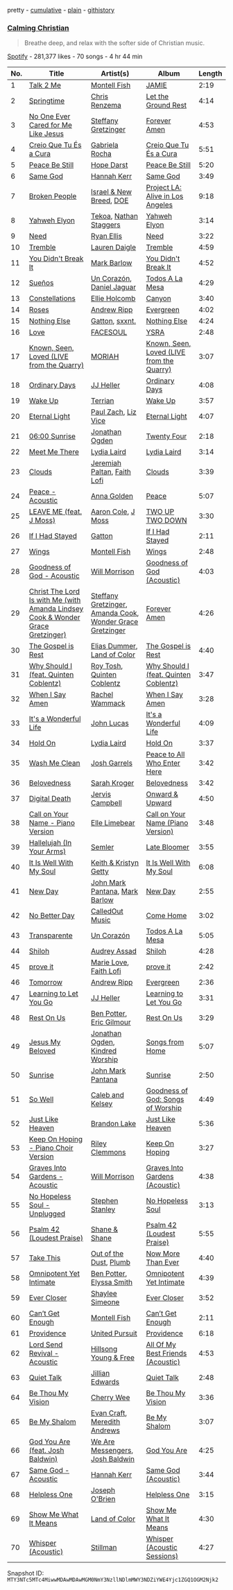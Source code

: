 pretty - [cumulative](/playlists/cumulative/37i9dQZF1DXbhg05xUNqBY.md) - [plain](/playlists/plain/37i9dQZF1DXbhg05xUNqBY) - [githistory](https://github.githistory.xyz/mackorone/spotify-playlist-archive/blob/main/playlists/plain/37i9dQZF1DXbhg05xUNqBY)

### [Calming Christian](https://open.spotify.com/playlist/37i9dQZF1DXbhg05xUNqBY)

> Breathe deep, and relax with the softer side of Christian music.

[Spotify](https://open.spotify.com/user/spotify) - 281,377 likes - 70 songs - 4 hr 44 min

| No. | Title | Artist(s) | Album | Length |
|---|---|---|---|---|
| 1 | [Talk 2 Me](https://open.spotify.com/track/6pPLhloHxLWiMlAT5Xn1gw) | [Montell Fish](https://open.spotify.com/artist/5nvWOyAkfNgVLKESq4fOj2) | [JAMIE](https://open.spotify.com/album/4StdgB0YaIYLGhhXBLuoWl) | 2:19 |
| 2 | [Springtime](https://open.spotify.com/track/0TmYlHDVP4gUTkUbl7AIsv) | [Chris Renzema](https://open.spotify.com/artist/2hIvOHaLTl9XCyCbNPwYzT) | [Let the Ground Rest](https://open.spotify.com/album/67cPtLz0jVSsGHWLiIMip7) | 4:14 |
| 3 | [No One Ever Cared for Me Like Jesus](https://open.spotify.com/track/2oIFaafMda5ATaMr2b9pK8) | [Steffany Gretzinger](https://open.spotify.com/artist/2akNRvGNB400IDDUMr1PHW) | [Forever Amen](https://open.spotify.com/album/4INKppNLM2RZwGmggvpMvY) | 4:53 |
| 4 | [Creio Que Tu És a Cura](https://open.spotify.com/track/5jx2LwFHh9zj1iqxh6BtLe) | [Gabriela Rocha](https://open.spotify.com/artist/4fdCGYM7dtJLa3LvR1ccto) | [Creio Que Tu És a Cura](https://open.spotify.com/album/1C6VxwtIawHZhDybYTXol6) | 5:51 |
| 5 | [Peace Be Still](https://open.spotify.com/track/4epvekncJds5DpsOOjBT9B) | [Hope Darst](https://open.spotify.com/artist/0B5924KrMyjdeYqZsPpw36) | [Peace Be Still](https://open.spotify.com/album/5NB3XmeK1ICymTWKPEWnSt) | 5:20 |
| 6 | [Same God](https://open.spotify.com/track/3kHh1th3S2di1tg5XoZTzU) | [Hannah Kerr](https://open.spotify.com/artist/5FxshnB3eJ2YDn8xN8zDKq) | [Same God](https://open.spotify.com/album/294x9L2GHOfyL9k0Ufo1qh) | 3:49 |
| 7 | [Broken People](https://open.spotify.com/track/3kdBJj2IH9h4urhoAlWWiZ) | [Israel & New Breed](https://open.spotify.com/artist/77HU1Zb1VDIFvWKteJii0E), [DOE](https://open.spotify.com/artist/7z7byOJ4AJnMY2NHE66ZpW) | [Project LA: Alive in Los Angeles](https://open.spotify.com/album/45rmoHNeEtDa0SHbl3FdSL) | 9:18 |
| 8 | [Yahweh Elyon](https://open.spotify.com/track/6ac4RGv1zUsmklvuMlzH50) | [Tekoa](https://open.spotify.com/artist/7Fqu2gBrthnYE53IGOltaI), [Nathan Staggers](https://open.spotify.com/artist/0NPx3nSANBI85VKkLPmiMm) | [Yahweh Elyon](https://open.spotify.com/album/2dHsxvO9y5w2sVJezQd1Qu) | 3:14 |
| 9 | [Need](https://open.spotify.com/track/2RfgkRJsO6BllEhl2d9C6s) | [Ryan Ellis](https://open.spotify.com/artist/7mkCeiRcySEQSSAMYbud5C) | [Need](https://open.spotify.com/album/4LvD9dnrTbni49Os2ibSPR) | 3:22 |
| 10 | [Tremble](https://open.spotify.com/track/0RGIthuwU7fubTalnVc5fl) | [Lauren Daigle](https://open.spotify.com/artist/40LHVA5BTQp9RxHOQ9JPYj) | [Tremble](https://open.spotify.com/album/6XFGEg3EfV8PFqOUjs8Yvx) | 4:59 |
| 11 | [You Didn't Break It](https://open.spotify.com/track/7je4oOSxRs9KssL0L2lqQN) | [Mark Barlow](https://open.spotify.com/artist/6hR5fuwetYvTHfea4EwHvl) | [You Didn't Break It](https://open.spotify.com/album/59ZgNeHrx3KxmMZHQjnGiG) | 4:52 |
| 12 | [Sueños](https://open.spotify.com/track/3nOjFj0WWbsci9foo3o2tk) | [Un Corazón](https://open.spotify.com/artist/4UGA0TDpRVVt2SCz8FZOMm), [Daniel Jaguar](https://open.spotify.com/artist/1BB1RTgquZcIV9ZmbVYqhu) | [Todos A La Mesa](https://open.spotify.com/album/6Etivewzt1lcrYkWUAqnd9) | 4:29 |
| 13 | [Constellations](https://open.spotify.com/track/4ggf5GOKRt0BuvErp8P87t) | [Ellie Holcomb](https://open.spotify.com/artist/5hNiAUVPCTgcpy8vljCxzs) | [Canyon](https://open.spotify.com/album/7Hbyzqec8Ls87yM0J7xCaQ) | 3:40 |
| 14 | [Roses](https://open.spotify.com/track/3HnuBJfiwfMKaeunoyN4YA) | [Andrew Ripp](https://open.spotify.com/artist/7oAskcd3mX9ZzxMPFHYqoN) | [Evergreen](https://open.spotify.com/album/7ebIxlhEADsL5NNiWmRRuk) | 4:02 |
| 15 | [Nothing Else](https://open.spotify.com/track/41FnfKYB6m3uQSAzPC7Jfc) | [Gatton](https://open.spotify.com/artist/09wV1iFg4DBtreMGzepTaE), [sxxnt.](https://open.spotify.com/artist/4T0c560DVGr1cAtE3reOP1) | [Nothing Else](https://open.spotify.com/album/3qTycMB7VucF8cIv2ZbVu4) | 4:24 |
| 16 | [Love](https://open.spotify.com/track/5dU3p2ia4wDvODpA04g50e) | [FACESOUL](https://open.spotify.com/artist/0OcOX42YhjTjFbbiMRHBUC) | [YSRA](https://open.spotify.com/album/17Cq84vHnwuiTdVUc5DBGg) | 2:48 |
| 17 | [Known, Seen, Loved \(LIVE from the Quarry\)](https://open.spotify.com/track/6MNE9n9N3c48kO0BfQb6Fd) | [MORIAH](https://open.spotify.com/artist/1w0QYx2G0ywsCClH84FcAv) | [Known, Seen, Loved \(LIVE from the Quarry\)](https://open.spotify.com/album/1BiTSjhWFqiNpZPB1gvEOX) | 3:07 |
| 18 | [Ordinary Days](https://open.spotify.com/track/2vfvPpkSwFwsuppSHbLCoR) | [JJ Heller](https://open.spotify.com/artist/7dq8KEwf0kQXJhM79iwcPh) | [Ordinary Days](https://open.spotify.com/album/7dFdGVoxZ8ZLnj1sdxhys5) | 4:08 |
| 19 | [Wake Up](https://open.spotify.com/track/2K3XPhPtmPjlpjSdIXM5Gs) | [Terrian](https://open.spotify.com/artist/19TPpTWkgX13Qc2stbqVoP) | [Wake Up](https://open.spotify.com/album/3OMCDx9TtoSUZTYwQ6MxBe) | 3:57 |
| 20 | [Eternal Light](https://open.spotify.com/track/3fVy9ZwVwkJ3FRrgkyTJbU) | [Paul Zach](https://open.spotify.com/artist/6OXhFcIGqhYoum3CZBPF38), [Liz Vice](https://open.spotify.com/artist/5KYcfVCcUgV4d1KP3Wozyx) | [Eternal Light](https://open.spotify.com/album/4Uu6h9lxpfhgqSoeLtieDg) | 4:07 |
| 21 | [06:00 Sunrise](https://open.spotify.com/track/3mCfc1Sf16fonjtBdxZOXC) | [Jonathan Ogden](https://open.spotify.com/artist/2Q1d40J0u4IWGg4oZNPBZ7) | [Twenty Four](https://open.spotify.com/album/0tyhsvvuD7LAkKv2Z9FfU2) | 2:18 |
| 22 | [Meet Me There](https://open.spotify.com/track/7js5yI5wAbDheUWCs1VFJy) | [Lydia Laird](https://open.spotify.com/artist/6zuKZ8dwAsS828nS4xyZ9y) | [Lydia Laird](https://open.spotify.com/album/3erGyrIRfmyAx7bQpiYc8N) | 3:14 |
| 23 | [Clouds](https://open.spotify.com/track/2AmHhr6CvjpvYqdXy02VgU) | [Jeremiah Paltan](https://open.spotify.com/artist/7gaLLumDYrznRYzpPtvrru), [Faith Lofi](https://open.spotify.com/artist/3Mu22Y9BefRhJRYhyfP463) | [Clouds](https://open.spotify.com/album/2wka6tv9YcVMl9MCHhmFii) | 3:39 |
| 24 | [Peace \- Acoustic](https://open.spotify.com/track/3MCsTv1aRe3rE7PDso4ses) | [Anna Golden](https://open.spotify.com/artist/3YChYj3gO6EJmFwI79cUSe) | [Peace](https://open.spotify.com/album/4dTADOo6eZ7MztRDwgqHMz) | 5:07 |
| 25 | [LEAVE ME \(feat\. J Moss\)](https://open.spotify.com/track/7riV735cTp56roHAg7fN1v) | [Aaron Cole](https://open.spotify.com/artist/0OQ8y7heASb1vEX5WXvjCr), [J Moss](https://open.spotify.com/artist/6sj6FGLblnVfktDZPaydWP) | [TWO UP TWO DOWN](https://open.spotify.com/album/4QBF6oj1A5pccBniyjPwsJ) | 3:30 |
| 26 | [If I Had Stayed](https://open.spotify.com/track/5wWQWPXrFhGcs1qCZtSA8D) | [Gatton](https://open.spotify.com/artist/09wV1iFg4DBtreMGzepTaE) | [If I Had Stayed](https://open.spotify.com/album/6LyuOSTe7Igm3efNqvOn4J) | 2:11 |
| 27 | [Wings](https://open.spotify.com/track/3JnSE5L6NV0W22ZcSJLrBs) | [Montell Fish](https://open.spotify.com/artist/5nvWOyAkfNgVLKESq4fOj2) | [Wings](https://open.spotify.com/album/6aAPVuhruUUOmdW4VXsT7t) | 2:48 |
| 28 | [Goodness of God \- Acoustic](https://open.spotify.com/track/3xKktg3qTh1ovCnLqQc7us) | [Will Morrison](https://open.spotify.com/artist/34VjmhQP0q93vBQ8eganjB) | [Goodness of God \(Acoustic\)](https://open.spotify.com/album/4Z3vUTENWAm8P8TNnD9vyZ) | 4:03 |
| 29 | [Christ The Lord Is with Me \(with Amanda Lindsey Cook & Wonder Grace Gretzinger\)](https://open.spotify.com/track/0VJc0VM2TJWp6wi4szBFaw) | [Steffany Gretzinger](https://open.spotify.com/artist/2akNRvGNB400IDDUMr1PHW), [Amanda Cook](https://open.spotify.com/artist/53Gnd3lGlcL8ua9Yyu9xDP), [Wonder Grace Gretzinger](https://open.spotify.com/artist/2Sh7QdDYLyKTR0SPofWKsD) | [Forever Amen](https://open.spotify.com/album/4INKppNLM2RZwGmggvpMvY) | 4:26 |
| 30 | [The Gospel is Rest](https://open.spotify.com/track/4s6Dhz3qSe4ziHCVQ0UvtA) | [Elias Dummer](https://open.spotify.com/artist/5gGNIhEw4JfZ7AS6tVjJbi), [Land of Color](https://open.spotify.com/artist/42YoF8fzPiMbU5dlf59YuQ) | [The Gospel is Rest](https://open.spotify.com/album/1RhdDdWVI5VF1vFuAbqs2Q) | 4:40 |
| 31 | [Why Should I \(feat\. Quinten Coblentz\)](https://open.spotify.com/track/5lQdppTJfzv9zqz0DUNm8u) | [Roy Tosh](https://open.spotify.com/artist/7JjM4ZFJffM5vti5m241ye), [Quinten Coblentz](https://open.spotify.com/artist/7w28aj6tyhuIdcOIA7Ex2Z) | [Why Should I \(feat\. Quinten Coblentz\)](https://open.spotify.com/album/0dtKfjyzBU8w3a0Lzzqisb) | 3:47 |
| 32 | [When I Say Amen](https://open.spotify.com/track/72dkOjbNYK7xOstSxUiguh) | [Rachel Wammack](https://open.spotify.com/artist/5QpNKnsD0biAkM2sHA7OXR) | [When I Say Amen](https://open.spotify.com/album/1OnvG3dApeM5v61vNW3yUZ) | 3:28 |
| 33 | [It's a Wonderful Life](https://open.spotify.com/track/4ieeVg8E0Mws1kaSBoQZOj) | [John Lucas](https://open.spotify.com/artist/7iEy8zKFtlYIINaxxLIyBk) | [It's a Wonderful Life](https://open.spotify.com/album/4IUddwGckU9duvn9dEQLnz) | 4:09 |
| 34 | [Hold On](https://open.spotify.com/track/47GwIvmWNwmzurul1rFyJ2) | [Lydia Laird](https://open.spotify.com/artist/6zuKZ8dwAsS828nS4xyZ9y) | [Hold On](https://open.spotify.com/album/4UycA6we6inG3usBonCkN5) | 3:37 |
| 35 | [Wash Me Clean](https://open.spotify.com/track/7jnKoJHxdjjjQGqbkgyRPH) | [Josh Garrels](https://open.spotify.com/artist/16QSVsPKl743hu4U5C18R8) | [Peace to All Who Enter Here](https://open.spotify.com/album/5OSq9qdMdN2DyGx90wekZk) | 3:42 |
| 36 | [Belovedness](https://open.spotify.com/track/2pAyv8F5dFMahqD5of77ty) | [Sarah Kroger](https://open.spotify.com/artist/22cW8LmhiJAWAaFd0cfEbH) | [Belovedness](https://open.spotify.com/album/4B5hr91ODZS3Pn1zLz142m) | 3:42 |
| 37 | [Digital Death](https://open.spotify.com/track/66Y2qVIDNRfNypqUSlX57Q) | [Jervis Campbell](https://open.spotify.com/artist/31Bh5G3Q9JzwqPpHDLIQtW) | [Onward & Upward](https://open.spotify.com/album/6bPc9nUVS4Hk4M2RCGtjFi) | 4:50 |
| 38 | [Call on Your Name \- Piano Version](https://open.spotify.com/track/5gETd5liL7Q0SJht440CNt) | [Elle Limebear](https://open.spotify.com/artist/7MCV4p3QmcYDMTfiE0ZWMD) | [Call on Your Name \(Piano Version\)](https://open.spotify.com/album/4rmRrqkch7H5dAMKjsMpbn) | 3:48 |
| 39 | [Hallelujah \(In Your Arms\)](https://open.spotify.com/track/3gg07cCfx8W4oA4ASElvhs) | [Semler](https://open.spotify.com/artist/1UPqLSmKOY8Ld8LoAuNA5g) | [Late Bloomer](https://open.spotify.com/album/3UVxs4HGKC84VG8kQdRjJz) | 3:55 |
| 40 | [It Is Well With My Soul](https://open.spotify.com/track/4aQ5Z7NMkYNFwwGKXc43Pe) | [Keith & Kristyn Getty](https://open.spotify.com/artist/0I4Bk2s2BUJyykCwtxx8Xx) | [It Is Well With My Soul](https://open.spotify.com/album/5vuquqvqSQIH1Og1QkMnFu) | 6:08 |
| 41 | [New Day](https://open.spotify.com/track/0KukPaDC7s9OVAaTu9rPaJ) | [John Mark Pantana](https://open.spotify.com/artist/6cbdCv0bmLwcxSVFM7tuyG), [Mark Barlow](https://open.spotify.com/artist/6hR5fuwetYvTHfea4EwHvl) | [New Day](https://open.spotify.com/album/4gkzovY1vntp4pgxxBcz5y) | 2:55 |
| 42 | [No Better Day](https://open.spotify.com/track/3yB5OgiAOt4Bi5MPWEIhtI) | [CalledOut Music](https://open.spotify.com/artist/3VY7IlU2547DIC1ca88lRH) | [Come Home](https://open.spotify.com/album/3uC1QQs3o0KFgsCGmCRzhH) | 3:02 |
| 43 | [Transparente](https://open.spotify.com/track/53OH88v4fyx4cqRlHE1Ezy) | [Un Corazón](https://open.spotify.com/artist/4UGA0TDpRVVt2SCz8FZOMm) | [Todos A La Mesa](https://open.spotify.com/album/6Etivewzt1lcrYkWUAqnd9) | 5:05 |
| 44 | [Shiloh](https://open.spotify.com/track/5bbpGneGOh76SyDWEhZRXN) | [Audrey Assad](https://open.spotify.com/artist/1GKYNY4rIPnOuTfC0J1IWw) | [Shiloh](https://open.spotify.com/album/1fQcrISwcL6Xg8O46S8ytG) | 4:28 |
| 45 | [prove it](https://open.spotify.com/track/2lQzzCFOMzM1nrKPMH8eoG) | [Marie Love](https://open.spotify.com/artist/5K9zbxy7ezNSd4Jj5DUR2h), [Faith Lofi](https://open.spotify.com/artist/3Mu22Y9BefRhJRYhyfP463) | [prove it](https://open.spotify.com/album/5iN9wvIKMNLlOw6es5Kc03) | 2:42 |
| 46 | [Tomorrow](https://open.spotify.com/track/0I5r1VOxCdRdmAnBkTcBFS) | [Andrew Ripp](https://open.spotify.com/artist/7oAskcd3mX9ZzxMPFHYqoN) | [Evergreen](https://open.spotify.com/album/7ebIxlhEADsL5NNiWmRRuk) | 2:36 |
| 47 | [Learning to Let You Go](https://open.spotify.com/track/1cAaPTC1aCFsOUFVmfZri3) | [JJ Heller](https://open.spotify.com/artist/7dq8KEwf0kQXJhM79iwcPh) | [Learning to Let You Go](https://open.spotify.com/album/4M7526VytrMjd32RxtGJXy) | 3:31 |
| 48 | [Rest On Us](https://open.spotify.com/track/4NPEyG5EK6PwJCBNr9phnE) | [Ben Potter](https://open.spotify.com/artist/7MgoxvbWh0Svv2Yqt0V2iX), [Eric Gilmour](https://open.spotify.com/artist/6fVjCsKdS30DoRnMfOlG4j) | [Rest On Us](https://open.spotify.com/album/6CMg5UAglJqxvtWakN3YcF) | 3:29 |
| 49 | [Jesus My Beloved](https://open.spotify.com/track/4EsYYFhkGUz9kxjQzMx1D3) | [Jonathan Ogden](https://open.spotify.com/artist/2Q1d40J0u4IWGg4oZNPBZ7), [Kindred Worship](https://open.spotify.com/artist/1oOjYMuuEgcp5h2bawP47T) | [Songs from Home](https://open.spotify.com/album/6jdZFEEGZA6KcSUiETNOUP) | 5:07 |
| 50 | [Sunrise](https://open.spotify.com/track/1U9teJ7N3lMrDzued877qU) | [John Mark Pantana](https://open.spotify.com/artist/6cbdCv0bmLwcxSVFM7tuyG) | [Sunrise](https://open.spotify.com/album/5DhIZm5AX92oYAFlZzj05T) | 2:50 |
| 51 | [So Well](https://open.spotify.com/track/1uVIYYfysvEHvyAWKuF7sv) | [Caleb and Kelsey](https://open.spotify.com/artist/7l0sphz32GV0AjjEhECpVg) | [Goodness of God: Songs of Worship](https://open.spotify.com/album/74R9jB4mMP9ei58XOno64f) | 4:49 |
| 52 | [Just Like Heaven](https://open.spotify.com/track/79C3lXRjQvLCSPHeTfy52k) | [Brandon Lake](https://open.spotify.com/artist/1bdnGJxkbIIys5Jhk1T74v) | [Just Like Heaven](https://open.spotify.com/album/1ZQderlUe4quEPiuuZqADk) | 5:36 |
| 53 | [Keep On Hoping \- Piano Choir Version](https://open.spotify.com/track/49z6pEQAihKOYZ3NZRfI8d) | [Riley Clemmons](https://open.spotify.com/artist/7yZC6AEhvCD5NFR8yDUxCG) | [Keep On Hoping](https://open.spotify.com/album/0tuOmgWScGIS1kjzutqYHo) | 3:27 |
| 54 | [Graves Into Gardens \- Acoustic](https://open.spotify.com/track/0yMTBqAAAtjNtCkphns47E) | [Will Morrison](https://open.spotify.com/artist/34VjmhQP0q93vBQ8eganjB) | [Graves Into Gardens \(Acoustic\)](https://open.spotify.com/album/2lgBs5Jkwh9k8LvRxCaNmF) | 4:38 |
| 55 | [No Hopeless Soul \- Unplugged](https://open.spotify.com/track/6wMKTbF8Vi03uBJDGHZcHC) | [Stephen Stanley](https://open.spotify.com/artist/5uGLuPqfATGbvk6shtjDoX) | [No Hopeless Soul](https://open.spotify.com/album/5mg0wELBle06BD2gHOafYk) | 3:13 |
| 56 | [Psalm 42 \(Loudest Praise\)](https://open.spotify.com/track/6x8yjJaCVAzjoSCD3MEOaJ) | [Shane & Shane](https://open.spotify.com/artist/2LFbgsbEhfilNpQYW7mied) | [Psalm 42 \(Loudest Praise\)](https://open.spotify.com/album/7lRjBY8NzfbMvNYijKMVgB) | 5:55 |
| 57 | [Take This](https://open.spotify.com/track/6B7rm411U4hSvIwRFSXwvq) | [Out of the Dust](https://open.spotify.com/artist/5Yp0ywd05n7U64KpZ8JSbu), [Plumb](https://open.spotify.com/artist/2tbxcCCM7A71cmkzuB8lyH) | [Now More Than Ever](https://open.spotify.com/album/6enJJMJXMoy92TQZvM8Bxf) | 4:40 |
| 58 | [Omnipotent Yet Intimate](https://open.spotify.com/track/6gveqMRdyw6wxWgmSKW4vT) | [Ben Potter](https://open.spotify.com/artist/7MgoxvbWh0Svv2Yqt0V2iX), [Elyssa Smith](https://open.spotify.com/artist/0p7lJtfYpKXr9KClOkpRaF) | [Omnipotent Yet Intimate](https://open.spotify.com/album/4qUDEpOHh14cpHgKrFLabN) | 4:39 |
| 59 | [Ever Closer](https://open.spotify.com/track/7FPk4lvq4NbxZhAcVn6vdI) | [Shaylee Simeone](https://open.spotify.com/artist/0gp2s7j9MdVVkcu7UIfpHQ) | [Ever Closer](https://open.spotify.com/album/71LjLdoffQMtueXs1nJkCc) | 3:52 |
| 60 | [Can’t Get Enough](https://open.spotify.com/track/6zp8BWzu4dzuygZTVf5H2H) | [Montell Fish](https://open.spotify.com/artist/5nvWOyAkfNgVLKESq4fOj2) | [Can’t Get Enough](https://open.spotify.com/album/474MpKHvn3W8j2E9x3qEfu) | 2:11 |
| 61 | [Providence](https://open.spotify.com/track/7G8ZEE8HmuPPfy5JE5PE8b) | [United Pursuit](https://open.spotify.com/artist/4YCpRzudpG6AeE0IvCjiGo) | [Providence](https://open.spotify.com/album/16PEcahwDYpgyENSSIBPfN) | 6:18 |
| 62 | [Lord Send Revival \- Acoustic](https://open.spotify.com/track/13cY2FEHsAtgwJANN9kRKr) | [Hillsong Young & Free](https://open.spotify.com/artist/7m4gF38CPATtHrk5HS42WZ) | [All Of My Best Friends \(Acoustic\)](https://open.spotify.com/album/4nPE5EwG89V0ZNTPUpm7OA) | 4:53 |
| 63 | [Quiet Talk](https://open.spotify.com/track/1T2Z13PDAqCE9pAyIOeAHg) | [Jillian Edwards](https://open.spotify.com/artist/6ctgu4FFlnNhMgrKiIzCxp) | [Quiet Talk](https://open.spotify.com/album/6T6uSJ7XppYHhopjg1AOdW) | 2:48 |
| 64 | [Be Thou My Vision](https://open.spotify.com/track/1ygyed6ppQD1GRSKw5Bm21) | [Cherry Wee](https://open.spotify.com/artist/6s9lmiBnWMbiiUnuaTARaa) | [Be Thou My Vision](https://open.spotify.com/album/1dpxwkXjH3SkFEKoqG8NW7) | 3:36 |
| 65 | [Be My Shalom](https://open.spotify.com/track/6eGFb1mib8IH3F6QGirRIG) | [Evan Craft](https://open.spotify.com/artist/4vEpUOtKWtpotWkuv0Vlx4), [Meredith Andrews](https://open.spotify.com/artist/6qk2W9h3eE5UtPJlIatzsY) | [Be My Shalom](https://open.spotify.com/album/5Q3pr1K8HU2taEjuQavQac) | 3:07 |
| 66 | [God You Are \(feat\. Josh Baldwin\)](https://open.spotify.com/track/2nWc0P3X3ZizOllGoSCC9x) | [We Are Messengers](https://open.spotify.com/artist/5WcisvYoq6332gCUX039Jd), [Josh Baldwin](https://open.spotify.com/artist/2cB6hX2LI14KUTAevpaYn2) | [God You Are](https://open.spotify.com/album/4SBHWu7CyTqKCK1P4T665j) | 4:25 |
| 67 | [Same God \- Acoustic](https://open.spotify.com/track/4Q4fzpczkjfZRdpt6P2gDW) | [Hannah Kerr](https://open.spotify.com/artist/5FxshnB3eJ2YDn8xN8zDKq) | [Same God \(Acoustic\)](https://open.spotify.com/album/2r1aM6zqJOqmFBiCiQQ2Lt) | 3:44 |
| 68 | [Helpless One](https://open.spotify.com/track/4DccX20AEk2LUgaDht4eHt) | [Joseph O'Brien](https://open.spotify.com/artist/1ibVSKkKjRcDYXTJrUprGa) | [Helpless One](https://open.spotify.com/album/4MEBE9KVyYrQqDbUqZvyvN) | 3:15 |
| 69 | [Show Me What It Means](https://open.spotify.com/track/7rA6eHljnanyoQ5QyHWQrv) | [Land of Color](https://open.spotify.com/artist/42YoF8fzPiMbU5dlf59YuQ) | [Show Me What It Means](https://open.spotify.com/album/0WJ9VhlvVj1U0QADkAz02d) | 4:30 |
| 70 | [Whisper \(Acoustic\)](https://open.spotify.com/track/73ZcbnETkq6chgu1RhVULY) | [Stillman](https://open.spotify.com/artist/7oiurd2k5JbvCNjP3PWKTH) | [Whisper \(Acoustic Sessions\)](https://open.spotify.com/album/3njl0Jd9S5nSGIYJxp5UuT) | 4:27 |

Snapshot ID: `MTY3NTc5MTc4MiwwMDAwMDAwMGM0NmY3NzllNDlmMWY3NDZiYWE4Yjc1ZGQ1OGM2Njk2`
